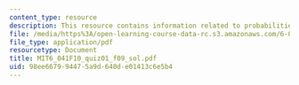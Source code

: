 ```yaml
---
content_type: resource
description: This resource contains information related to probabilities.
file: /media/https%3A/open-learning-course-data-rc.s3.amazonaws.com/6-041-probabilistic-systems-analysis-and-applied-probability-fall-2010/98ee667994475a9d640de01413c6e5b4_MIT6_041F10_quiz01_f09_sol.pdf
file_type: application/pdf
resourcetype: Document
title: MIT6_041F10_quiz01_f09_sol.pdf
uid: 98ee6679-9447-5a9d-640d-e01413c6e5b4
---
```

